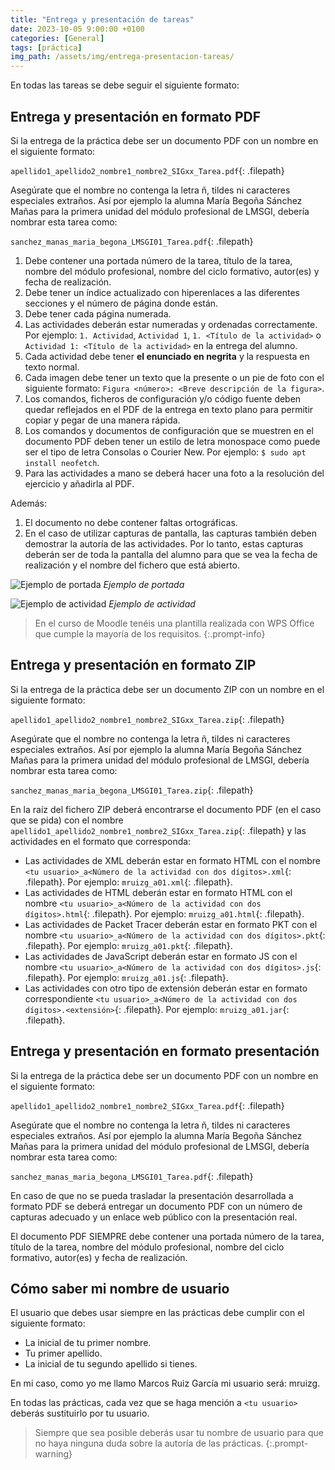 ```yaml
---
title: "Entrega y presentación de tareas"
date: 2023-10-05 9:00:00 +0100
categories: [General]
tags: [práctica]
img_path: /assets/img/entrega-presentacion-tareas/
---
```


En todas las tareas se debe seguir el siguiente formato:

## Entrega y presentación en formato PDF

Si la entrega de la práctica debe ser un documento PDF con un nombre en el siguiente formato:

`apellido1_apellido2_nombre1_nombre2_SIGxx_Tarea.pdf`{: .filepath}

Asegúrate que el nombre no contenga la letra ñ, tildes ni caracteres especiales extraños. Así por ejemplo la alumna María Begoña Sánchez Mañas para la primera unidad del módulo profesional de LMSGI, debería nombrar esta tarea como:

`sanchez_manas_maria_begona_LMSGI01_Tarea.pdf`{: .filepath}

1. Debe contener una portada número de la tarea, título de la tarea, nombre del módulo profesional, nombre del ciclo formativo, autor(es) y fecha de realización.
1. Debe tener un índice actualizado con hiperenlaces a las diferentes secciones y el número de página donde están.
1. Debe tener cada página numerada.
1. Las actividades deberán estar numeradas y ordenadas correctamente. Por ejemplo: `1. Actividad`, `Actividad 1`, `1. <Título de la actividad>` o `Actividad 1: <Título de la actividad>` en la entrega del alumno.
1. Cada actividad debe tener **el enunciado en negrita** y la respuesta en texto normal.
1. Cada imagen debe tener un texto que la presente o un pie de foto con el siguiente formato: `Figura <número>: <Breve descripción de la figura>`.
1. Los comandos, ficheros de configuración y/o código fuente deben quedar reflejados en el PDF de la entrega en texto plano para permitir copiar y pegar de una manera rápida.
1. Los comandos y documentos de configuración que se muestren en el documento PDF deben tener un estilo de letra monospace como puede ser el tipo de letra Consolas o Courier New. Por ejemplo: `$ sudo apt install neofetch`.
1. Para las actividades a mano se deberá hacer una foto a la resolución del ejercicio y añadirla al PDF.

Además:

1. El documento no debe contener faltas ortográficas.
1. En el caso de utilizar capturas de pantalla, las capturas también deben demostrar la autoría de las actividades. Por lo tanto, estas capturas deberán ser de toda la pantalla del alumno para que se vea la fecha de realización y el nombre del fichero que está abierto.

![Ejemplo de portada](ejemploPortada.png)
_Ejemplo de portada_

![Ejemplo de actividad](ejemploActividad.png)
_Ejemplo de actividad_

> En el curso de Moodle tenéis una plantilla realizada con WPS Office que cumple la mayoría de los requisitos.
{:.prompt-info}

## Entrega y presentación en formato ZIP

Si la entrega de la práctica debe ser un documento ZIP con un nombre en el siguiente formato:

`apellido1_apellido2_nombre1_nombre2_SIGxx_Tarea.zip`{: .filepath}

Asegúrate que el nombre no contenga la letra ñ, tildes ni caracteres especiales extraños. Así por ejemplo la alumna María Begoña Sánchez Mañas para la primera unidad del módulo profesional de LMSGI, debería nombrar esta tarea como:

`sanchez_manas_maria_begona_LMSGI01_Tarea.zip`{: .filepath}

En la raíz del fichero ZIP deberá encontrarse el documento PDF (en el caso que se pida) con el nombre `apellido1_apellido2_nombre1_nombre2_SIGxx_Tarea.zip`{: .filepath} y las actividades en el formato que corresponda:

- Las actividades de XML deberán estar en formato HTML con el nombre `<tu usuario>_a<Número de la actividad con dos dígitos>.xml`{: .filepath}. Por ejemplo: `mruizg_a01.xml`{: .filepath}.
- Las actividades de HTML deberán estar en formato HTML con el nombre `<tu usuario>_a<Número de la actividad con dos dígitos>.html`{: .filepath}. Por ejemplo: `mruizg_a01.html`{: .filepath}.
- Las actividades de Packet Tracer deberán estar en formato PKT con el nombre `<tu usuario>_a<Número de la actividad con dos dígitos>.pkt`{: .filepath}. Por ejemplo: `mruizg_a01.pkt`{: .filepath}.
- Las actividades de JavaScript deberán estar en formato JS con el nombre `<tu usuario>_a<Número de la actividad con dos dígitos>.js`{: .filepath}. Por ejemplo: `mruizg_a01.js`{: .filepath}.
- Las actividades con otro tipo de extensión deberán estar en formato correspondiente `<tu usuario>_a<Número de la actividad con dos dígitos>.<extensión>`{: .filepath}. Por ejemplo: `mruizg_a01.jar`{: .filepath}.

## Entrega y presentación en formato presentación

Si la entrega de la práctica debe ser un documento PDF con un nombre en el siguiente formato: 

`apellido1_apellido2_nombre1_nombre2_SIGxx_Tarea.pdf`{: .filepath}

Asegúrate que el nombre no contenga la letra ñ, tildes ni caracteres especiales extraños. Así por ejemplo la alumna María Begoña Sánchez Mañas para la primera unidad del módulo profesional de LMSGI, debería nombrar esta tarea como:

`sanchez_manas_maria_begona_LMSGI01_Tarea.pdf`{: .filepath}

En caso de que no se pueda trasladar la presentación desarrollada a formato PDF se deberá entregar un documento PDF con un número de capturas adecuado y un enlace web público con la presentación real.

El documento PDF SIEMPRE debe contener una portada número de la tarea, título de la tarea, nombre del módulo profesional, nombre del ciclo formativo, autor(es) y fecha de realización.

## Cómo saber mi nombre de usuario

El usuario que debes usar siempre en las prácticas debe cumplir con el siguiente formato:

- La inicial de tu primer nombre.
- Tu primer apellido.
- La inicial de tu segundo apellido si tienes.

En mi caso, como yo me llamo Marcos Ruiz García mi usuario será: mruizg.

En todas las prácticas, cada vez que se haga mención a `<tu usuario>` deberás sustituirlo por tu usuario.

> Siempre que sea posible deberás usar tu nombre de usuario para que no haya ninguna duda sobre la autoría de las prácticas.
{:.prompt-warning}
